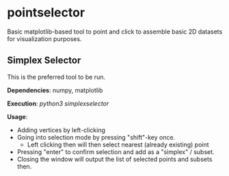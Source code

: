 # pointselector

Basic matplotlib-based tool to point and click to assemble basic 2D datasets for visualization purposes.

## Simplex Selector

This is the preferred tool to be run.

**Dependencies**: numpy, matplotlib

**Execution**: *python3 simplexselector*

**Usage**:

- Adding vertices by left-clicking
- Going into selection mode by pressing "shift"-key once.
  - Left clicking then will then select nearest (already existing) point
- Pressing "enter" to confirm selection and add as a "simplex" / subset.
- Closing the window will output the list of selected points and subsets then.